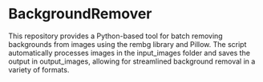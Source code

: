 # BackgroundRemover
This repository provides a Python-based tool for batch removing backgrounds from images using the rembg library and Pillow. The script automatically processes images in the input_images folder and saves the output in output_images, allowing for streamlined background removal in a variety of formats.
